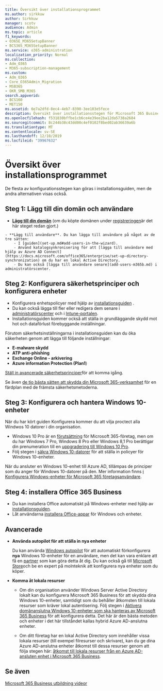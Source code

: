 ```yaml
---
title: Översikt över installationsprogrammet
ms.author: sirkkuw
author: Sirkkuw
manager: scotv
audience: Admin
ms.topic: article
f1_keywords:
- O365E_M365SetupBanner
- BCS365_M365SetupBanner
ms.service: o365-administration
localization_priority: Normal
ms.collection:
- Adm_O365
- M365-subscription-management
ms.custom:
- Adm_O365
- Core_O365Admin_Migration
- MSB365
- OKR_SMB_M365
search.appverid:
- BCS160
- MET150
ms.assetid: 6e7a2dfd-8ec4-4eb7-8390-3ee103e5fece
description: Översikt över installationsstegen för Microsoft 365 Business.
ms.openlocfilehash: f531830bffbe1cb6ce4e39ee2ba12da5738a2684
ms.sourcegitcommit: 8c244b38c43dd00c4ef0102f8bed02ab36639a6b
ms.translationtype: MT
ms.contentlocale: sv-SE
ms.lasthandoff: 12/10/2019
ms.locfileid: "39967632"
---
```

# <a name="overview-of-setup"></a>Översikt över installationsprogrammet

De flesta av konfigurationsstegen kan göras i installationsguiden, men de andra alternativen visas också.

## <a name="step-1-add-your-domain-and-users"></a>Steg 1: Lägg till din domän och användare

   - **[Lägg till din domän](set-up.md#add-your-domain-to-personalize-sign-in)** (om du köpte domänen under [registreringen](sign-up.md)är det här steget redan gjort.)

    - **Lägg till användare**. Du kan lägga till användare på något av de tre sätten:
        - I [guiden](set-up.md#add-users-in-the-wizard).
        - Använd katalogsynkronisering för att [lägga till användare med hjälp av Azure AD Connect](https://docs.microsoft.com/office365/enterprise/set-up-directory-synchronization) om du har en lokal Active Directory.
        - Du kan också [lägga till användare senare](add-users-m365b.md) i administratörscenter.
## <a name="step-2-set-up-security-policies-and-configure-devices"></a>Steg 2: Konfigurera säkerhetsprinciper och konfigurera enheter 

  - Konfigurera enhetspolicyer med hjälp av [installationsguiden](set-up.md#protect-your-organization) . 
  - Du kan också lägga till fler eller redigera dem senare i [administratörscenter](view-policies-and-devices.md) och i [Intune-portalen](https://docs.microsoft.com/intune/tutorial-walkthrough-intune-portal).
  - Installationsguiden kommer också att ställa in grundläggande skydd mot hot och dataförlust förebyggande inställningar.
  
  Förutom säkerhetsinställningarna i installationsguiden kan du öka säkerheten genom att lägga till följande inställningar:


- **E-malware skydd**
- **ATP anti-phishing**
- **Exchange Online - arkivering**
- **Azure information Protection (Plan1**)


[Ställ in avancerade säkerhetsprinciper](set-up-advanced-security.md)för att komma igång.

Se även [de tio bästa sätten att skydda din Microsoft 365-verksamhet](https://docs.microsoft.com/office365/admin/security-and-compliance/secure-your-business-data) för en färdplan med de främsta säkerhetsmetoderna.

## <a name="step-3-set-up-and-manage-windows-10-devices"></a>Steg 3: Konfigurera och hantera Windows 10-enheter

När du har kört guiden Konfigurera kommer du att vilja proctect alla Windwos 10 datorer i din organisation.
  
- Windows 10 Pro är en [förutsättning](pre-requisites-for-data-protection.md) för Microsoft 365-företag, men om du har Windows 7 Pro, Windows 8 Pro eller Windows 8,1 Pro berättigar din prenumeration till en [uppgradering till Windows 10 Pro](https://docs.microsoft.com/microsoft-365/business/upgrade-to-windows-pro-creators-update).
- Följ stegen i [säkra Windows 10-datorer](secure-win-10-pcs.md) för att ställa in policyer för Windows 10-enheter.

När du ansluter en Windows 10-enhet till Azure AD, tillämpas de principer som du anger för Windows 10-datorer på den. Mer information finns [i Konfigurera Windows-enheter för Microsoft 365 företagsanvändare](set-up-windows-devices.md).

## <a name="step-4-install-office-365-business"></a>Steg 4: installera Office 365 Business
- Du kan installera Office automatiskt på Windows-enheter med hjälp av [installationsguiden](set-up.md#deploy-office-365-client-apps).
- Låt användarna [installera Office-appar](https://docs.microsoft.com/office365/admin/setup/install-applications) för Windows och enheter.
     
## <a name="advanced"></a>Avancerade
- **Använda autopilot för att ställa in nya enheter**
            
     Du kan använda [Windows autopilot](add-autopilot-devices-and-profile.md) för att automatiskt förkonfigurera **nya** Windows 10-enheter för en användare, men det kan vara enklare att få en [partner](https://www.microsoft.com/solution-providers/search) som kan göra detta åt dig. Du kan också gå till [Microsoft Store](https://go.microsoft.com/fwlink/?linkid=874598)och be en expert på molnteknik att konfigurera nya enheter som du köper.

- **Komma åt lokala resurser**

     - Om din organisation använder Windows Server Active Directory lokalt kan du konfigurera Microsoft 365 Business för att skydda dina Windows 10-enheter, samtidigt som du behåller åtkomsten till lokala resurser som kräver lokal autentisering. Följ stegen i [Aktivera domänanslutna Windows 10-enheter som ska hanteras av Microsoft 365 Business](manage-windows-devices.md) för att konfigurera detta. Det här är den bästa metoden och enheter i det här tillståndet kallas hybrid Azure AD-anslutna enheter.

    - Om ditt företag har en lokal Active Directory som innehåller vissa lokala resurser (till exempel filresurser och skrivare), kan du ge dina Azure AD-anslutna enheter åtkomst till dessa resurser genom att följa stegen här: [åtkomst till lokala resurser från en Azure AD-ansluten enhet i Microsoft 365 Business](access-resources.md).

## <a name="see-also"></a>Se även

[Microsoft 365 Business utbildning videor](https://support.office.com/article/6ab4bbcd-79cf-4000-a0bd-d42ce4d12816)
